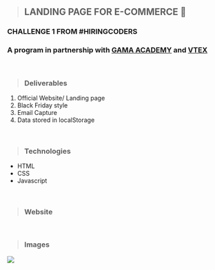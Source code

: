>## LANDING PAGE FOR E-COMMERCE :shopping_cart:

### CHALLENGE 1 FROM #HIRINGCODERS
### A program in partnership with [GAMA ACADEMY](https://www.gama.academy/) and [VTEX](https://www.vtex.com/) 

<br>

>### Deliverables

1. Official Website/ Landing page
2. Black Friday style
3. Email Capture
4. Data stored in localStorage

<br>

>### Technologies
+ HTML
+ CSS
+ Javascript

<br>

>### Website

<br>

>### Images
<img src="https://i.postimg.cc/8cxdd2mS/hc-landingpage.gif" />











